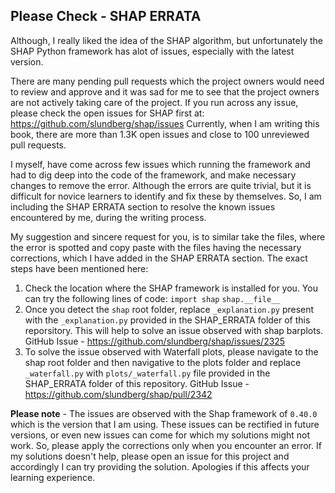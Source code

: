 ## Please Check - SHAP ERRATA

Although, I really liked the idea of the SHAP algorithm, but unfortunately the SHAP Python framework has alot of issues, especially with the latest version.

There are many pending pull requests which the project owners would need to review and approve and it was sad for me to see that the project owners are not actively taking care of the project.
If you run across any issue, please check the open issues for SHAP first at: https://github.com/slundberg/shap/issues
Currently, when I am writing this book, there are more than 1.3K open issues and close to 100 unreviewed pull requests.

I myself, have come across few issues which running the framework and had to dig deep into the code of the framework, and make necessary changes to remove the error. Although the errors are quite trivial, but it is difficult for novice learners to identify and fix these by themselves. So, I am including the SHAP ERRATA section to resolve the known issues encountered by me, during the writing process.

My suggestion and sincere request for you, is to similar take the files, where the error is spotted and copy paste with the files having the necessary corrections, which I have added in the SHAP ERRATA section.
The exact steps have been mentioned here:
1. Check the location where the SHAP framework is installed for you. You can try the following lines of code:
`import shap`
`shap.__file__`
2. Once you detect the `shap` root folder, replace `_explanation.py` present with the `_explanation.py` provided in the SHAP_ERRATA folder of this reporsitory. 
This will help to solve an issue observed with shap barplots.
GitHub Issue - https://github.com/slundberg/shap/issues/2325
3. To solve the issue observed with Waterfall plots, please navigate to the shap root folder and then navigative to the plots folder and replace `_waterfall.py` with `plots/_waterfall.py` file provided in the SHAP_ERRATA folder of this repository.
GitHub Issue - https://github.com/slundberg/shap/pull/2342

**Please note** - The issues are observed with the Shap framework of `0.40.0` which is the version that I am using. These issues can be rectified in future versions, or even new issues can come for which my solutions might not work. So, please apply the corrections only when you encounter an error. If my solutions doesn't help, please open an issue for this project and accordingly I can try providing the solution. Apologies if this affects your learning experience. 